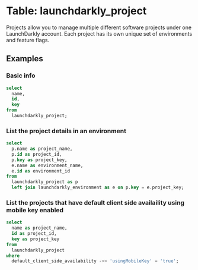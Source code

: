 # Table: launchdarkly_project

Projects allow you to manage multiple different software projects under one LaunchDarkly account. Each project has its own unique set of environments and feature flags.

## Examples

### Basic info

```sql
select
  name,
  id,
  key
from
  launchdarkly_project;
```

### List the project details in an environment

```sql
select
  p.name as project_name,
  p.id as project_id,
  p.key as project_key,
  e.name as environment_name,
  e.id as environment_id
from
  launchdarkly_project as p
  left join launchdarkly_environment as e on p.key = e.project_key;
```

### List the projects that have default client side availaility using mobile key enabled

```sql
select
  name as project_name,
  id as project_id,
  key as project_key
from
  launchdarkly_project
where
  default_client_side_availability ->> 'usingMobileKey' = 'true';
```

